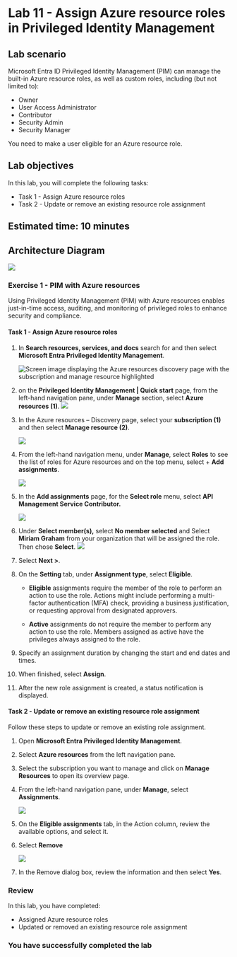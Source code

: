 # Lab 11 - Assign Azure resource roles in Privileged Identity Management

## Lab scenario

Microsoft Entra ID Privileged Identity Management (PIM) can manage the built-in Azure resource roles, as well as custom roles, including (but not limited to):

- Owner
- User Access Administrator
- Contributor
- Security Admin
- Security Manager

You need to make a user eligible for an Azure resource role.

## Lab objectives
In this lab, you will complete the following tasks:

- Task 1 - Assign Azure resource roles
- Task 2 - Update or remove an existing resource role assignment

## Estimated time: 10 minutes

## Architecture Diagram

   ![](./media/arch-11.png)

### Exercise 1 - PIM with Azure resources
Using Privileged Identity Management (PIM) with Azure resources enables just-in-time access, auditing, and monitoring of privileged roles to enhance security and compliance.

#### Task 1 - Assign Azure resource roles

1. In **Search resources, services, and docs** search for and then select **Microsoft Entra Privileged Identity Management**.

   ![Screen image displaying the Azure resources discovery page with the subscription and manage resource highlighted](./media/lab11-1.png)

1. on the **Privileged Identity Management | Quick start** page, from the left-hand navigation pane, under **Manage** section, select **Azure resources (1)**.
   ![](./media/lab11-2.png)

1. In the Azure resources – Discovery page, select your **subscription (1)** and then select **Manage resource (2)**.

   ![](./media/g78.png)

1. From the left-hand navigation menu, under **Manage**, select **Roles** to see the list of roles for Azure resources and on the top menu, select + **Add assignments**.

   ![](./media/lab11-6.png)

1. In the **Add assignments** page, for the **Select role** menu, select **API Management Service Contributor.**

   ![](./media/lab11-7.png)

1. Under **Select member(s),** select **No member selected** and Select **Miriam Graham** from your organization that will be assigned the role. Then chose **Select**.
    ![](./media/lab11-8.png)

1. Select **Next >**.

1. On the **Setting** tab, under **Assignment type**, select **Eligible**.

   - **Eligible** assignments require the member of the role to perform an action to use the role. Actions might include performing a multi-factor authentication (MFA) check, providing a business justification, or requesting approval from designated approvers.

   - **Active** assignments do not require the member to perform any action to use the role. Members assigned as active have the privileges always assigned to the role.

1. Specify an assignment duration by changing the start and end dates and times.

1. When finished, select **Assign**.

1. After the new role assignment is created, a status notification is displayed.

<validation step="e0ad202b-3667-47cc-801c-0207597c7e9b" />

#### Task 2 - Update or remove an existing resource role assignment

Follow these steps to update or remove an existing role assignment.

1. Open **Microsoft Entra Privileged Identity Management**.

2. Select **Azure resources** from the left navigation pane.

3. Select the subscription you want to manage and click on **Manage Resources** to open its overview page.

4. From the left-hand navigation pane, under **Manage**, select **Assignments**.

   ![](./media/lab11-9.png)

6. On the **Eligible assignments** tab, in the Action column, review the available options, and select it.

7. Select **Remove**
   
   ![](./media/lab11-10.png)

8. In the Remove dialog box, review the information and then select **Yes**.

### Review
In this lab, you have completed:
- Assigned Azure resource roles
- Updated or removed an existing resource role assignment

### You have successfully completed the lab
